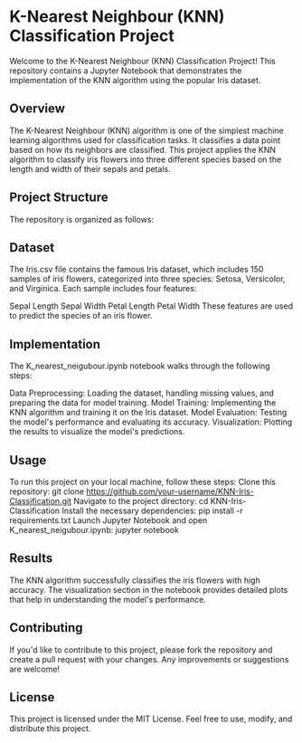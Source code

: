 # K-Nearest Neighbour (KNN) Classification Project
Welcome to the K-Nearest Neighbour (KNN) Classification Project! This repository contains a Jupyter Notebook that demonstrates the implementation of the KNN algorithm using the popular Iris dataset.

## Overview
The K-Nearest Neighbour (KNN) algorithm is one of the simplest machine learning algorithms used for classification tasks. It classifies a data point based on how its neighbors are classified. This project applies the KNN algorithm to classify iris flowers into three different species based on the length and width of their sepals and petals.

## Project Structure
The repository is organized as follows:

## Dataset
The Iris.csv file contains the famous Iris dataset, which includes 150 samples of iris flowers, categorized into three species: Setosa, Versicolor, and Virginica. Each sample includes four features:

Sepal Length
Sepal Width
Petal Length
Petal Width
These features are used to predict the species of an iris flower.

## Implementation
The K_nearest_neigubour.ipynb notebook walks through the following steps:

Data Preprocessing: Loading the dataset, handling missing values, and preparing the data for model training.
Model Training: Implementing the KNN algorithm and training it on the Iris dataset.
Model Evaluation: Testing the model's performance and evaluating its accuracy.
Visualization: Plotting the results to visualize the model's predictions.
## Usage
To run this project on your local machine, follow these steps:
Clone this repository:
git clone https://github.com/your-username/KNN-Iris-Classification.git
Navigate to the project directory:
cd KNN-Iris-Classification
Install the necessary dependencies:
pip install -r requirements.txt
Launch Jupyter Notebook and open K_nearest_neigubour.ipynb:
jupyter notebook
## Results
The KNN algorithm successfully classifies the iris flowers with high accuracy. The visualization section in the notebook provides detailed plots that help in understanding the model's performance.

## Contributing
If you'd like to contribute to this project, please fork the repository and create a pull request with your changes. Any improvements or suggestions are welcome!

## License
This project is licensed under the MIT License. Feel free to use, modify, and distribute this project.

